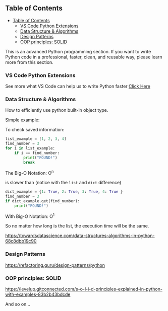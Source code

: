 ## Table of Contents
- [Table of Contents](#table-of-contents)
  - [VS Code Python Extensions](#vs-code-python-extensions)
  - [Data Structure \& Algorithms](#data-structure--algorithms)
  - [Design Patterns](#design-patterns)
  - [OOP principles: SOLID](#oop-principles-solid)


This is an advanced Python programming section. If you want to write Python code in a professional, faster, clean, and reusable way, please learn more from this section.

### VS Code Python Extensions
See more what VS Code can help us to write Python faster [Click Here](https://code.visualstudio.com/docs/python/editing)
### Data Structure & Algorithms
How to efficiently use python built-in object type.

Simple example:

To check saved information:
```Python
list_example = [1, 2, 3, 4]
find_number = 3
for i in list_example:
    if i == find_number:
        print("FOUND!")
        break
```
The Big-O Notation: O<sup>n</sup>

is slower than (notice with the `list` and `dict` difference)
```Python
dict_example = {1: True, 2: True, 3: True, 4: True }
find_number = 3
if dict_example.get(find_number):
    print("FOUND!")
```
With Big-O Notation: O<sup>1</sup>


So no matter how long is the list, the execution time will be the same.

https://towardsdatascience.com/data-structures-algorithms-in-python-68c8dbb19c90
### Design Patterns
https://refactoring.guru/design-patterns/python
### OOP principles: SOLID
https://levelup.gitconnected.com/s-o-l-i-d-principles-explained-in-python-with-examples-83b2b43bdcde

And so on...